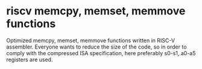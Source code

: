 # riscv memcpy, memset, memmove functions

Optimized memcpy, memset, memmove functions written in RISC-V assembler.
Everyone wants to reduce the size of the code, so in order to comply with
the compressed ISA specification, here preferably s0-s1, a0-a5 registers
are used.
